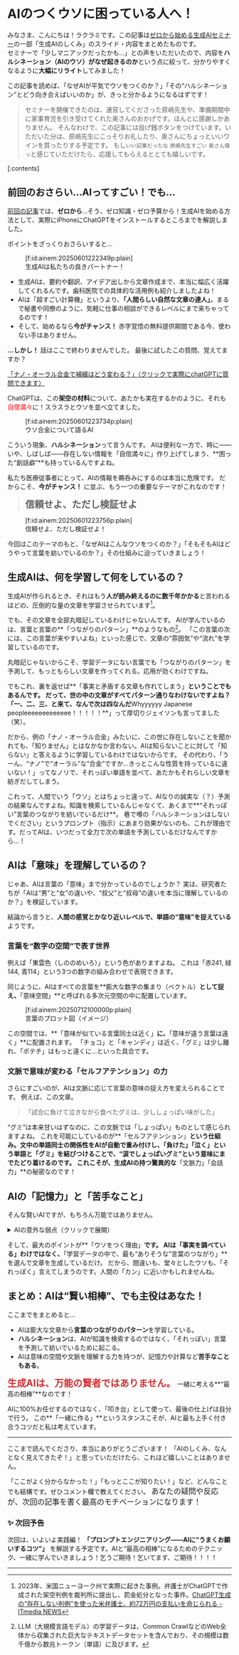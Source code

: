 # **AIのつくウソ**に困っている人へ！

みなさま、こんにちは！ラクラミです。この記事は[ゼロから始める生成AIセミナー](https://peatix.com/event/4361342/view)の一部「生成AIのしくみ」のスライド・内容をまとめたものです。  
セミナーで「少しマニアックだったかも…」との声をいただいたので、内容を**ハルシネーション（AIのウソ）がなぜ起きるのか**という点に絞って、分かりやすくなるように**大幅にリライト**してみました！

この記事を読めば、「なぜAIが平気でウソをつくのか？」「その“ハルシネーション”とどう向き合えばいいのか」が、きっと分かるようになるはずです！

> セミナーを開催できたのは、運営してくださった原嶋先生や、準備期間中に家事育児を引き受けてくれた奥さんのおかげです。ほんとに感謝しかありません。
> そんなわけで、この記事には投げ銭ボタンをつけています。いただいた分は、原嶋先生にこっそりお礼したり、奥さんにちょっといいワインを買ったりする予定です。
> もし`いい記事だったな` `原嶋先生すごい` `奥さん偉っ`と感じていただけたら、応援してもらえるととても嬉しいです。
> <script src="https://codoc.jp/js/cms.js" data-css="rainbow-square" data-usercode="ZT9mEjj5MQ" charset="UTF-8" defer></script>
> <div id="codoc-entry-4IJ6Ilo0AQ" class="codoc-entries" data-without-body="1" data-support-message="👋 応援はこちらから！コーヒー1杯分の投げ銭、大歓迎です☕️「ゲストとして決済」なら会員登録不要です"></div>

[:contents]

## 前回のおさらい…AIってすごい！でも…

[前回の記事](https://lacramy.hateblo.jp/entry/2025/06/02/180000)では、**ゼロから**…そう、ゼロ知識・ゼロ予算から！生成AIを始める方法として、実際にiPhoneにChatGPTをインストールするところまでを解説しました。

ポイントをざっくりおさらいすると…

<figure class="figure-image figure-image-fotolife" title="生成AIは私たちの良きパートナー！">[f:id:ainem:20250601222349p:plain]<figcaption>生成AIは私たちの良きパートナー！</figcaption></figure>

- 生成AIは、要約や翻訳、アイデア出しから文章作成まで、本当に幅広く活躍してくれるんです。歯科医院での具体的な活用例も紹介しましたよね！
- AIは「超すごい計算機」というより、**「人間らしい自然な文章の達人」**。まるで秘書や同僚のように、気軽に仕事の相談ができるレベルにまで来ちゃってるのです！
- そして、始めるなら**今がチャンス！** 赤字覚悟の無料提供期間である今、使わない手はありません。

**…しかし！** 話はここで終わりませんでした。
最後に試したこの質問、覚えてますか？

[「ナノ・オーラル合金で補綴はどう変わる？」（クリックで実際にchatGPTに質問できます）](https://chat.openai.com/?prompt=%E3%83%8A%E3%83%8E%E3%83%BB%E3%82%AA%E3%83%BC%E3%83%A9%E3%83%AB%E5%90%88%E9%87%91%E3%81%A7%E8%A3%9C%E7%B6%B4%E3%81%AF%E3%81%A9%E3%81%86%E5%A4%89%E3%82%8F%E3%82%8B%EF%BC%9F)

ChatGPTは、この**架空の材料**について、あたかも実在するかのように、それも<span style="color: #ff5252">**自信満々**</span>に！スラスラとウソを並べ立てました。

<figure class="figure-image figure-image-fotolife" title="ウソ合金について語るAI">[f:id:ainem:20250601223734p:plain]<figcaption>ウソ合金について語るAI</figcaption></figure>

こういう現象、**ハルシネーション**って言うんです。
AIは便利な一方で、時に――いや、しばしば――存在しない情報を「自信満々に」作り上げてしまう、**困った“創話癖”**も持っているんですよね。

私たち医療従事者にとって、AIの情報を鵜呑みにするのは本当に危険です。
だからこそ、**今がチャンス！** に並ぶ、もう一つの重要なテーマがこれなのです！

> <span style="font-size: 150%">**信頼せよ、ただし検証せよ**</span>

<figure class="figure-image figure-image-fotolife" title="信頼せよ、ただし検証せよ！">[f:id:ainem:20250601223756p:plain]<figcaption>信頼せよ、ただし検証せよ！</figcaption></figure>

今回はこのテーマのもと、「なぜAIはこんなウソをつくのか？」「そもそもAIはどうやって言葉を紡いでいるのか？」その仕組みに迫っていきましょう！

## 生成AIは、何を学習して何をしているの？

生成AIが作られるとき、それはもう**人が読み終えるのに数千年かかる**と言われるほどの、圧倒的な量の文章を学習させられています[^1]。

でも、その文章を全部丸暗記しているわけじゃないんです。
AIが学んでいるのは、言葉と言葉の**「つながりのパターン」**のようなもの[^2]。
「この言葉の次には、この言葉が来やすいよね」といった感じで、文章の“雰囲気”や“流れ”を学習しているのです。

丸暗記じゃないからこそ、学習データにない言葉でも「つながりのパターン」を予測して、もっともらしい文章を作ってくれる。応用が効くわけですね。

でもこれ、裏を返せば**「事実と矛盾する文章も作れてしまう」**ということでもあるんです。
だって、世の中の文章がすべてパターン通りなわけないですよね？「一、二、三、と来て、なんで次は四なんだ**Whyyyyyy Japanese peopleeeeeeeeeeeee！！！！！**」って厚切りジェイソンも言ってました（笑）。

だから、例の「ナノ・オーラル合金」みたいに、この世に存在しないことを聞かれても、「知りません」とはなかなか言わない。AIは知らないことに対して「知らない」と答えるように学習しているわけではないからです。
その代わり、「うーん、“ナノ”で“オーラル”な“合金”ですか…きっとこんな性質を持っているに違いない！」ってなノリで、それっぽい単語を並べて、あたかもそれらしい文章を紡ぎだしてしまう。

これって、人間でいう「ウソ」とはちょっと違って、AIなりの誠実な（？）予測の結果なんですよね。知識を検索しているんじゃなくて、あくまで**“それっぽい”言葉のつながりを紡いでいるだけ**。
巷で噂の「ハルシネーションはしないでください」というプロンプト（指示）にあまり効果がないのも、これが理由です。だってAIは、いつだって全力で次の単語を予測しているだけなんですから…！

## AIは「意味」を理解しているの？

じゃあ、AIは言葉の「意味」まで分かっているのでしょうか？
実は、研究者たちが「AIは“男”と“女”の違いや、“叔父”と“叔母”の違いを本当に理解しているのか？」を検証しています。

結論から言うと、**人間の感覚とかなり近いレベルで、単語の“意味”を捉えている**ようです。

### 言葉を“数字の空間”で表す世界

例えば「東雲色（しののめいろ）」という色がありますよね。
これは「赤241, 緑144, 青114」という3つの数字の組み合わせで表現できます。

同じように、AIはすべての言葉を**膨大な数字の集まり（ベクトル）**として捉え、**「意味空間」**と呼ばれる多次元空間の中に配置しています。

<figure class="figure-image figure-image-fotolife" title="言葉のプロット図（イメージ）">[f:id:ainem:20250712100000p:plain]<figcaption>言葉のプロット図（イメージ）</figcaption></figure>

この空間では、**「意味が似ている言葉同士は近く」**に、**「意味が違う言葉は遠く」**に配置されます。
「チョコ」と「キャンディ」は近く、「グミ」は少し離れ、「ポテチ」はもっと遠くに…といった具合です。

### 文脈で意味が変わる「セルフアテンション」の力

さらにすごいのが、AIは文脈に応じて言葉の意味の捉え方を変えられることです。
例えば、この文章。
> 「試合に負けて泣きながら食べたグミは、少ししょっぱい味がした」

“グミ”は本来甘いはずなのに、この文脈では「しょっぱい」ものとして感じられますよね。
これを可能にしているのが**「セルフアテンション」**という仕組み。文中の単語同士の関係性をAIが自動で重み付けし、「負けた」「泣く」という単語と「グミ」を結びつけることで、“涙でしょっぱいグミ”という意味にまでたどり着けるのです。
これこそが、生成AIの持つ驚異的な**「文脈力」「会話力」**の秘密なのです！

## AIの「記憶力」と「苦手なこと」

そんな賢いAIですが、もちろん万能ではありません。

<details>
<summary>AIの意外な弱点（クリックで展開）</summary>

- **記憶力には限界がある**
  - 無料プランのChatGPTが一度に覚えていられる会話の文脈は、だいたい**文庫本1冊分**くらい。それより前の会話はどんどん忘れていってしまいます。「え、さっき言った話もう忘れたの！？」となるのは、これが原因です。
- **知識のアップデートが苦手**
  - 無料プランの知識は2023年11月まで（記事執筆時点）。最新のニュースや流行については「知らない」ことが多いです。
- **計算や文字数カウントが苦手**
  - 「872×977＝？」のような複雑な計算や、「500文字以内で」といった厳密な指示は、意外と苦手。「だいたい」で返してくることが多いです。

</details>

そして、最大のポイントが**「ウソをつく理由」**です。
AIは「事実を調べている」わけではなく、**「学習データの中で、最も“ありそうな”言葉のつながり」**を選んで文章を生成しているだけ。
だから、間違いも、堂々としたウソも、「それっぽく」言えてしまうのです。人間の「カン」に近いかもしれませんね。

## まとめ：AIは“賢い相棒”、でも主役はあなた！

ここまでをまとめると…

- AIは膨大な文章から**言葉のつながりのパターン**を学習している。
- **ハルシネーション**は、AIが知識を検索するのではなく、「それっぽい」言葉を予測して紡いでいるために起こる。
- AIは意味の空間や文脈を理解する力を持つが、記憶力や計算など**苦手なこともある**。

<span style="font-size: 150%"><span style="color: #d32f2f">**生成AIは、万能の賢者ではありません。**</span></span>
一緒に考える**“最高の相棒”**なのです！

AIに100%お任せするのではなく、「叩き台」として使って、最後の仕上げは自分で行う。
この**「一緒に作る」**というスタンスこそが、AIと最も上手く付き合うコツだと私は考えています。

---

ここまで読んでくださり、本当にありがとうございます！
「AIのしくみ、なんとなく見えてきたぞ！」と思っていただけたら、これほど嬉しいことはありません。

「ここがよく分からなかった！」「もっとここが知りたい！」など、どんなことでも結構です。ぜひコメント欄で教えてください。
<span style="font-size: 120%">あなたの疑問や反応が、次回の記事を書く最高のモチベーションになります！</span>

### ✨ 次回予告

次回は、いよいよ実践編！
**「プロンプトエンジニアリング――AIに“うまくお願いするコツ”」**
を解説する予定です。AIと“最高の相棒”になるためのテクニック、一緒に学んでいきましょう！乞うご期待！乞いてます、ご期待！！！！

---
[^1]: 2023年、米国ニューヨーク州で実際に起きた事例。弁護士がChatGPTで作成された架空判例を裁判所に提出し、罰金処分となった事件。[ChatGPT生成の“存在しない判例”を使った米弁護士、約72万円の支払いを命じられる - ITmedia NEWS](https://www.itmedia.co.jp/news/articles/2306/27/news106.html)
[^2]: LLM（大規模言語モデル）の学習データは、Common CrawlなどのWeb全体から収集された巨大なテキストデータセットを含んでおり、その規模は数千億から数兆トークン（単語）に及びます。

